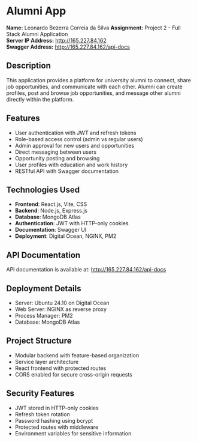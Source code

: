 # Alumni App

**Name:** Leonardo Bezerra Correia da Silva
**Assignment:** Project 2 - Full Stack Alumni Application  
**Server IP Address:** http://165.227.84.162  
**Swagger Address:** http://165.227.84.162/api-docs

## Description
This application provides a platform for university alumni to connect, share job opportunities, and communicate with each other. Alumni can create profiles, post and browse job opportunities, and message other alumni directly within the platform.

## Features
- User authentication with JWT and refresh tokens
- Role-based access control (admin vs regular users)
- Admin approval for new users and opportunities
- Direct messaging between users
- Opportunity posting and browsing
- User profiles with education and work history
- RESTful API with Swagger documentation

## Technologies Used
- **Frontend**: React.js, Vite, CSS
- **Backend**: Node.js, Express.js
- **Database**: MongoDB Atlas
- **Authentication**: JWT with HTTP-only cookies
- **Documentation**: Swagger UI
- **Deployment**: Digital Ocean, NGINX, PM2

## API Documentation
API documentation is available at: http://165.227.84.162/api-docs

## Deployment Details
- Server: Ubuntu 24.10 on Digital Ocean
- Web Server: NGINX as reverse proxy
- Process Manager: PM2
- Database: MongoDB Atlas

## Project Structure
- Modular backend with feature-based organization
- Service layer architecture
- React frontend with protected routes
- CORS enabled for secure cross-origin requests

## Security Features
- JWT stored in HTTP-only cookies
- Refresh token rotation
- Password hashing using bcrypt
- Protected routes with middleware
- Environment variables for sensitive information
